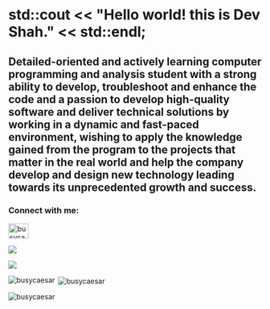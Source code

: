 # std::cout << "Hello world! this is Dev Shah." << std::endl; ##

## Detailed-oriented and actively learning computer programming and analysis student with a strong ability to develop, troubleshoot and enhance the code and a passion to develop high-quality software and deliver technical solutions by working in a dynamic and fast-paced environment, wishing to apply the knowledge gained from the program to the projects that matter in the real world and help the company develop and design new technology leading towards its unprecedented growth and success.

<h3 align="left">Connect with me:</h3>
<p align="left">
<a href="https://linkedin.com/in/busycaesar" target="blank"><img align="center" src="https://raw.githubusercontent.com/rahuldkjain/github-profile-readme-generator/master/src/images/icons/Social/linked-in-alt.svg" alt="busycaesar" height="30" width="40" /></a>
</p>

<img src="https://github-readme-stats.vercel.app/api?username=busycaesar" />

<span align="right"> <img src="https://github-readme-stats.vercel.app/api/top-langs/?username=busycaesar" /> </span>

<p><img align="left" src="https://github-readme-stats.vercel.app/api/top-langs?username=busycaesar&show_icons=true&locale=en&layout=compact" alt="busycaesar" /></p>

<p>&nbsp;<img align="center" src="https://github-readme-stats.vercel.app/api?username=busycaesar&show_icons=true&locale=en" alt="busycaesar" /></p>

<p><img align="center" src="https://github-readme-streak-stats.herokuapp.com/?user=busycaesar&" alt="busycaesar" /></p>
